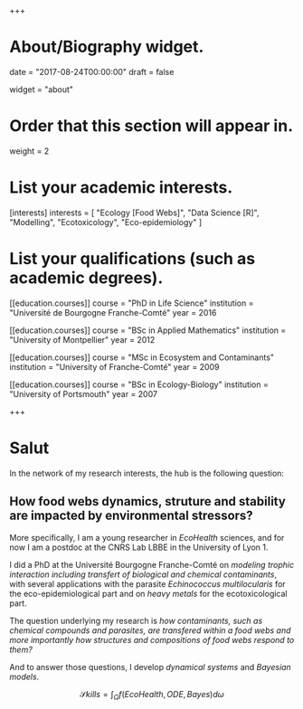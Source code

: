 +++
# About/Biography widget.

date = "2017-08-24T00:00:00"
draft = false

widget = "about"

# Order that this section will appear in.
weight = 2

# List your academic interests.
[interests]
  interests = [
    "Ecology [Food Webs]",
    "Data Science [R]",
    "Modelling",
    "Ecotoxicology",
    "Eco-epidemiology"
  ]

# List your qualifications (such as academic degrees).
[[education.courses]]
  course = "PhD in Life Science"
  institution = "Université de Bourgogne Franche-Comté"
  year = 2016

[[education.courses]]
  course = "BSc in Applied Mathematics"
  institution = "University of Montpellier"
  year = 2012

[[education.courses]]
  course = "MSc in Ecosystem and Contaminants"
  institution = "University of Franche-Comté"
  year = 2009
  
[[education.courses]]
  course = "BSc in Ecology-Biology"
  institution = "University of Portsmouth"
  year = 2007
 
+++

# Salut

In the network of my research interests, the hub is the following question:

## How food webs dynamics, struture and stability are impacted by environmental stressors?

More specifically, I am a young researcher in *EcoHealth* sciences, and for now I am a postdoc at the CNRS Lab LBBE in the University of Lyon 1.

I did a PhD at the Université Bourgogne Franche-Comté on *modeling trophic interaction including transfert of biological and chemical contaminants*, with several applications with the parasite *Echinococcus multilocularis*  for the eco-epidemiological part and on *heavy metals* for the ecotoxicological part.

The question underlying my research is *how contaminants, such as chemical compounds and parasites, are transfered within a food webs and more importantly how structures and compositions of food webs respond to them?*

And to answer those questions, I develop *dynamical systems* and *Bayesian models*.

$$ \mathcal{S}kills=\int_\Omega f(EcoHealth, \, ODE, \, Bayes) d \omega $$


